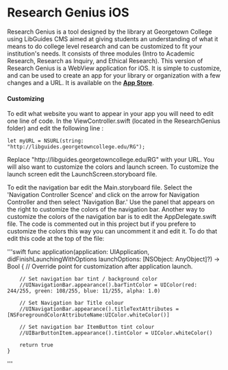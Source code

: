 # Research Genius iOS
<p>Research Genius is a tool designed by the library at Georgetown College using LibGuides CMS aimed at giving students an understanding of what it means to do college level research and can be customized to fit your institution's needs. It consists of three modules (Intro to Academic Research, Research as Inquiry, and Ethical Research). This version of Research Genius is a WebView application for iOS.  It is simple to customize, and can be used to create an app for your library or organization with a few changes and a URL.  It is available on the <a href="https://itunes.apple.com/us/app/research-genius/id1139582855?mt=8" target="_blank"><strong>App Store</strong></a>.</p>
<p><h4>Customizing</h4>
To edit what website you want to appear in your app you will need to edit one line of code.  In the ViewController.swift (located in the ResearchGenius folder) and edit the following line :</p>

<p><code>let myURL = NSURL(string: "http://libguides.georgetowncollege.edu/RG");</code></p>

<p>Replace "http://libguides.georgetowncollege.edu/RG" with your URL.  You will also want to customize the colors and launch screen.  To customize the launch screen edit the LaunchScreen.storyboard file.</p>
<p>To edit the navigation bar edit the Main.storyboard file.  Select the 'Navigation Controller Scence' and click on the arrow for Navigation Controller and then select 'Navigation Bar.' Use the panel that appears on the right to customize the colors of the navigation bar.  Another way to customize the colors of the navigation bar is to edit the AppDelegate.swift file.  The code is commented out in this project but if you prefere to customize the colors this way you can uncomment it and edit it.  To do that edit this code at the top of the file:</p>

<p>
'''swift
    func application(application: UIApplication, didFinishLaunchingWithOptions launchOptions: [NSObject: AnyObject]?) -> Bool {
        // Override point for customization after application launch.
        
        // Set navigation bar tint / background color
        //UINavigationBar.appearance().barTintColor = UIColor(red: 244/255, green: 108/255, blue: 11/255, alpha: 1.0)
        
        // Set Navigation bar Title colour
        //UINavigationBar.appearance().titleTextAttributes = [NSForegroundColorAttributeName:UIColor.whiteColor()]
        
        // Set navigation bar ItemButton tint colour
        //UIBarButtonItem.appearance().tintColor = UIColor.whiteColor()
        
        return true
    }
 '''
  </p>
  
